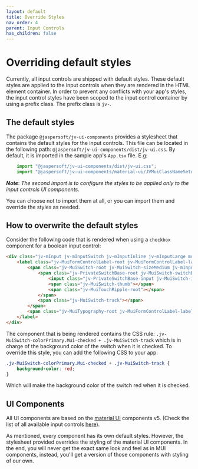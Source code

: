 ```yaml
---
layout: default
title: Override Styles
nav_order: 4
parent: Input Controls
has_children: false
---
```


# Overriding default styles

Currently, all input controls are shipped with default styles. 
These default styles are applied to the input controls when they are rendered in the HTML element container.
In order to prevent any conflicts with your app's styles, the input control styles have been scoped to the input
control container by using a prefix class. The prefix class is `jv-`.

## The default styles

The package `@jaspersoft/jv-ui-components` provides a stylesheet that contains the default styles for the input controls.
This file can be located in the following path: `@jaspersoft/jv-ui-components/dist/jv-ui.css`.
By default, it is imported in the sample app's `App.tsx` file. E.g:
``` ts
    import "@jaspersoft/jv-ui-components/dist/jv-ui.css";
    import "@jaspersoft/jv-ui-components/material-ui/JVMuiClassNameSetup";
```
**_Note_**: _The second import is to configure the styles to be applied only to the input controls UI components._

You can choose not to import them at all, or you can import them and override the styles as needed.

## How to overwrite the default styles

Consider the following code that is rendered when using a `checkbox` component for a boolean input control:
``` html
<div class="jv-mInput jv-mInputSwitch jv-mInputInline jv-mInputLarge mui">
    <label class="jv-MuiFormControlLabel-root jv-MuiFormControlLabel-labelPlacementEnd">
        <span class="jv-MuiSwitch-root jv-MuiSwitch-sizeMedium jv-mInput-switch mui">
            <span class="jv-PrivateSwitchBase-root jv-MuiSwitch-switchBase jv-MuiSwitch-colorPrimary Mui-checked">
                <input class="jv-PrivateSwitchBase-input jv-MuiSwitch-input" type="checkbox" checked="">
                <span class="jv-MuiSwitch-thumb"></span>
                <span class="jv-MuiTouchRipple-root"></span>
            </span>
            <span class="jv-MuiSwitch-track"></span>
        </span>
        <span class="jv-MuiTypography-root jv-MuiFormControlLabel-label jv-mInput-label mui">column_boolean</span>
    </label>
</div>
```
The component that is being rendered contains the CSS rule: `.jv-MuiSwitch-colorPrimary.Mui-checked + .jv-MuiSwitch-track`
which is in charge of the background color of the switch when it is checked.
To override this style, you can add the following CSS to your app:
``` css
.jv-MuiSwitch-colorPrimary.Mui-checked + .jv-MuiSwitch-track {
    background-color: red;
}
```
Which will make the background color of the switch red when it is checked.

## UI Components
All UI components are based on the [material UI](https://v5.mui.com/material-ui/getting-started/) components v5.
(Check the list of all available input controls [here]({{site.baseurl}}/pages/input-controls/all-ics)).

As mentioned, every component has its own default styles. However, the stylesheet provided overrides the styling of the 
material UI components. In the end, you will never get the exact same look and feel as in MUI components, instead, 
you'll get a version of those components with styling of our own.
